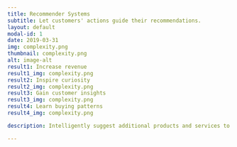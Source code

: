 ```yaml
---
title: Recommender Systems
subtitle: Let customers' actions guide their recommendations.
layout: default
modal-id: 1
date: 2019-03-31
img: complexity.png
thumbnail: complexity.png
alt: image-alt
result1: Increase revenue
result1_img: complexity.png
result2: Inspire curiosity
result2_img: complexity.png
result3: Gain customer insights
result3_img: complexity.png
result4: Learn buying patterns
result4_img: complexity.png

description: Intelligently suggest additional products and services to your customers. This technique has spurred tremendous growth in online retailers and can be applied to many other product and service companies, B2B and B2C alike.

---
```

